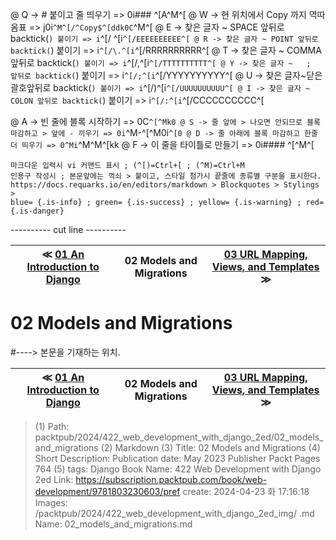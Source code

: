 
@ Q -> # 붙이고 줄 띄우기 => 0i### ^[A^M^[
@ W -> 현 위치에서 Copy 까지 역따옴표 => j0i```^M^[/^Copy$^[ddk0C```^M^[
@ E -> 찾은 글자 ~ SPACE 앞뒤로 backtick(`) 붙이기 => i`^[/ ^[i`^[/EEEEEEEEEE^[
@ R -> 찾은 글자 ~ POINT 앞뒤로 backtick(`) 붙이기 => i`^[/\.^[i`^[/RRRRRRRRRR^[
@ T -> 찾은 글자 ~ COMMA 앞뒤로 backtick(`) 붙이기 => i`^[/,^[i`^[/TTTTTTTTTT^[
@ Y -> 찾은 글자 ~   ;   앞뒤로 backtick(`) 붙이기 => i`^[/;^[i`^[/YYYYYYYYYY^[
@ U -> 찾은 글자~닫은괄호앞뒤로 backtick(`) 붙이기 => i`^[/)^[i`^[/UUUUUUUUUU^[
@ I -> 찾은 글자 ~ COLON 앞뒤로 backtick(`) 붙이기 => i`^[/:^[i`^[/CCCCCCCCCC^[

@ A -> 빈 줄에 블록 시작하기 => 0C```^[^Mk0
@ S -> 줄 앞에 > 나오면 안되므로 블록 마감하고 > 앞에 - 끼우기 => 0i```^M-^[^M0i```^[0
@ D -> 줄 아래에 블록 마감하고 한줄 더 띄우기 => 0^Mi```^M^M^[kk
@ F -> 이 줄을 타이틀로 만들기 => 0i#### ^[^M^[

    마크다운 입력시 vi 커맨드 표시 ; (^[)=Ctrl+[ ; (^M)=Ctrl+M
    인용구 작성시 ; 본문앞에는 꺽쇠 > 붙이고, 스타일 첨가시 끝줄에 종류별 구분을 표시한다.
    https://docs.requarks.io/en/editors/markdown > Blockquotes > Stylings >
    blue= {.is-info} ; green= {.is-success} ; yellow= {.is-warning} ; red= {.is-danger}

---------- cut line ----------

| ≪ [ 01 An Introduction to Django ](/packtpub/2024/422_web_development_with_django_2ed/01_an_introduction_to_django) | 02 Models and Migrations | [ 03 URL Mapping, Views, and Templates ](/packtpub/2024/422_web_development_with_django_2ed/03_url_mapping,_views,_and_templates) ≫ |
|:----:|:----:|:----:|

# 02 Models and Migrations
#----> 본문을 기재하는 위치.



| ≪ [ 01 An Introduction to Django ](/packtpub/2024/422_web_development_with_django_2ed/01_an_introduction_to_django) | 02 Models and Migrations | [ 03 URL Mapping, Views, and Templates ](/packtpub/2024/422_web_development_with_django_2ed/03_url_mapping,_views,_and_templates) ≫ |
|:----:|:----:|:----:|

> (1) Path: packtpub/2024/422_web_development_with_django_2ed/02_models_and_migrations
> (2) Markdown
> (3) Title: 02 Models and Migrations
> (4) Short Description: Publication date: May 2023 Publisher Packt Pages 764
> (5) tags: Django
> Book Name: 422 Web Development with Django 2ed
> Link: https://subscription.packtpub.com/book/web-development/9781803230603/pref
> create: 2024-04-23 화 17:16:18
> Images: /packtpub/2024/422_web_development_with_django_2ed_img/
> .md Name: 02_models_and_migrations.md

